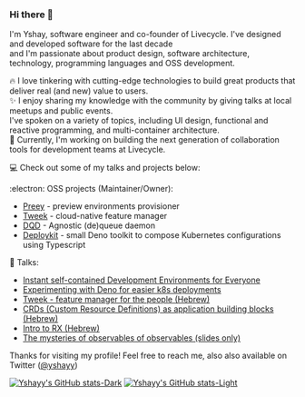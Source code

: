 ### Hi there 👋 

<!--
**Yshayy/yshayy** is a ✨ _special_ ✨ repository because its `README.md` (this file) appears on your GitHub profile.
-->

I'm Yshay, software engineer and co-founder of Livecycle. I've designed and developed software for the last decade   
and I'm passionate about product design, software architecture, technology, programming languages and OSS development. 

🔥 I love tinkering with cutting-edge technologies to build great products that deliver real (and new) value to users.  
✨ I enjoy sharing my knowledge with the community by giving talks at local meetups and public events.   
I've spoken on a variety of topics, including UI design, functional and reactive programming, and multi-container architecture.  
🚀 Currently, I'm working on building the next generation of collaboration tools for development teams at Livecycle.  

💻 Check out some of my talks and projects below:

:electron: OSS projects (Maintainer/Owner):
- [Preey](https://github.com/livecycle/preevy) - preview environments provisioner
- [Tweek](https://github.com/soluto/tweek) - cloud-native feature manager 
- [DQD](https://github.com/os-guild/dqd) - Agnostic (de)queue daemon 
- [Deploykit](https://github.com/livecycle/deploykit) - small Deno toolkit to compose Kubernetes configurations using Typescript

🎤 Talks:
- [Instant self-contained Development Environments for Everyone](https://www.youtube.com/watch?v=wGlX_jjIMkU)
- [Experimenting with Deno for easier k8s deployments](https://www.youtube.com/watch?v=QbxU4VC7Q3s)
- [Tweek - feature manager for the people (Hebrew)](https://www.youtube.com/watch?v=JNwYyjMtwtk])
- [CRDs (Custom Resource Definitions) as application building blocks (Hebrew)](https://www.youtube.com/watch?v=GgFt0-aldo)
- [Intro to RX (Hebrew)](https://www.youtube.com/watch?v=SLwwabfzqoU)
- [The mysteries of observables of observables (slides only)](https://rx-israel-higher.surge.sh/)

Thanks for visiting my profile!
Feel free to reach me, also also available on Twitter ([@yshayy](https://twitter.com/yshayy))

[![Yshayy's GitHub stats-Dark](https://github-readme-stats.vercel.app/api?username=yshayy&show_icons=true&theme=dark#gh-dark-mode-only)](https://github.com/anuraghazra/github-readme-stats#gh-dark-mode-only)
[![Yshayy's GitHub stats-Light](https://github-readme-stats.vercel.app/api?username=yshayy&show_icons=true&theme=default#gh-light-mode-only)](https://github.com/anuraghazra/github-readme-stats#gh-light-mode-only)


